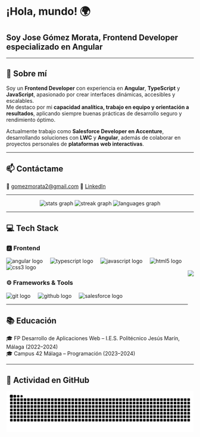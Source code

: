 <p align="center">
  <h1>¡Hola, mundo! 🌍</h1>
  <h2>Soy Jose Gómez Morata, Frontend Developer especializado en Angular</h2>
</p>

---

## 🚀 Sobre mí  
Soy un **Frontend Developer** con experiencia en **Angular**, **TypeScript** y **JavaScript**, apasionado por crear interfaces dinámicas, accesibles y escalables.  
Me destaco por mi **capacidad analítica, trabajo en equipo y orientación a resultados**, aplicando siempre buenas prácticas de desarrollo seguro y rendimiento óptimo.  

Actualmente trabajo como **Salesforce Developer en Accenture**, desarrollando soluciones con **LWC** y **Angular**, además de colaborar en proyectos personales de **plataformas web interactivas**.

---

## 📫 Contáctame  
📧 gomezmorata2@gmail.com
🔗 [LinkedIn]([https://www.linkedin.com/](https://www.linkedin.com/in/josegomezmorata))  

---

<div align="center">
  <img src="https://github-readme-stats.vercel.app/api?username=josegm120&hide_title=false&hide_rank=false&show_icons=true&include_all_commits=true&count_private=true&disable_animations=false&theme=tokyonight&locale=en&hide_border=false&order=1" height="150" alt="stats graph"  />
  <img src="https://streak-stats.demolab.com?user=josegm120&locale=en&mode=daily&theme=tokyonight&hide_border=false&border_radius=5&order=3" height="150" alt="streak graph"  />
  <img src="https://github-readme-stats.vercel.app/api/top-langs?username=josegm120&locale=en&hide_title=false&layout=compact&card_width=320&langs_count=5&theme=tokyonight&hide_border=false&order=2" height="150" alt="languages graph"  />
</div>

---

## 💻 Tech Stack  

### 🅰️ Frontend  
<div align="left">
  <img src="https://cdn.jsdelivr.net/gh/devicons/devicon/icons/angular/angular-original.svg" height="40" alt="angular logo"  />
  <img width="12" />
  <img src="https://cdn.jsdelivr.net/gh/devicons/devicon/icons/typescript/typescript-original.svg" height="40" alt="typescript logo"  />
  <img width="12" />
  <img src="https://cdn.jsdelivr.net/gh/devicons/devicon/icons/javascript/javascript-original.svg" height="40" alt="javascript logo"  />
  <img width="12" />
  <img src="https://cdn.jsdelivr.net/gh/devicons/devicon/icons/html5/html5-original.svg" height="40" alt="html5 logo"  />
  <img width="12" />
  <img src="https://cdn.jsdelivr.net/gh/devicons/devicon/icons/css3/css3-original.svg" height="40" alt="css3 logo"  />
</div>

<img align="right" height="150" src="https://i.giphy.com/dBlZwFc1QjzXseX7aT.webp" />

### ⚙️ Frameworks & Tools  
<div align="left">
  <img src="https://cdn.jsdelivr.net/gh/devicons/devicon/icons/git/git-original.svg" height="40" alt="git logo"  />
  <img width="12" />
  <img src="https://cdn.jsdelivr.net/gh/devicons/devicon/icons/github/github-original.svg" height="40" alt="github logo"  />
  <img width="12" />
  <img src="https://cdn.jsdelivr.net/gh/devicons/devicon/icons/salesforce/salesforce-original.svg" height="40" alt="salesforce logo"  />
</div>

---

## 📚 Educación  
🎓 FP Desarrollo de Aplicaciones Web – I.E.S. Politécnico Jesús Marín, Málaga (2022–2024)  
🎓 Campus 42 Málaga – Programación (2023–2024)  

---

## 🐍 Actividad en GitHub  
<picture>
  <source media="(prefers-color-scheme: dark)" srcset="https://raw.githubusercontent.com/josegm120/josegm120/output/github-contribution-grid-snake-dark.svg">
  <source media="(prefers-color-scheme: light)" srcset="https://raw.githubusercontent.com/josegm120/josegm120/output/github-contribution-grid-snake.svg">
  <img alt="github contribution grid snake animation" src="https://raw.githubusercontent.com/josegm120/josegm120/output/github-contribution-grid-snake.svg">
</picture>
